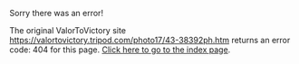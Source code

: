 

Sorry there was an error!

The original ValorToVictory site https://valortovictory.tripod.com/photo17/43-38392ph.htm returns an error code: 404 for this page. [Click here to go to the index page](../index.md).